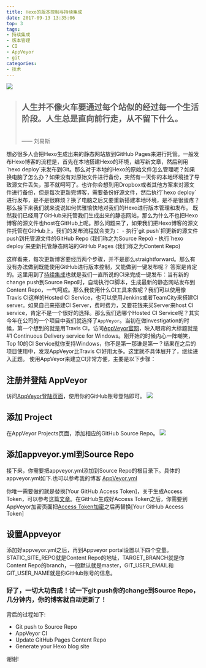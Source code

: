 ```yaml
---
title: Hexo的版本控制与持续集成
date: 2017-09-13 13:35:06
top: 3
tags:
- 持续集成
- 版本管理
- CI
- AppVeyor
- git
categories:
- 技术
---
```

<img src="https://timgsa.baidu.com/timg?image&quality=80&size=b9999_10000&sec=1505296567323&di=32e77172fa0656b500322d1f88a02925&imgtype=0&src=http%3A%2F%2Fimgsrc.baidu.com%2Fimage%2Fc0%253Dshijue1%252C0%252C0%252C294%252C40%2Fsign%3D4c3b2306ba51f819e5280b09b2dd2098%2F8718367adab44aed5b5a1bc9b91c8701a18bfb83.jpg" class="full-image" />

<blockquote class="blockquote-center"><h2>人生并不像火车要通过每个站似的经过每一个生活阶段。人生总是直向前行走，从不留下什么。</h2></br>—— 刘易斯</blockquote>
<!--more-->
想必很多人会把Hexo生成出来的静态网站放到GitHub Pages来进行托管。一般发布Hexo博客的流程是，首先在本地搭建Hexo的环境，编写新文章，然后利用`hexo deploy`来发布到Git。那么对于本地的Hexo的原始文件怎么管理呢？如果换电脑了怎么办？如果没有对原始文件进行备份，突然有一天你的本地环境挂了导致源文件丢失，那不就呵呵了。也许你会想到用Dropbox或者其他方案来对源文件进行备份，但是每次更新完博客，需要备份好源文件，然后执行`hexo deploy`进行发布，是不是很麻烦？换了电脑之后又要重新搭建本地环境，是不是很蛋疼？
那么接下来我们就来说说如何优雅愉快地对我们的Hexo进行版本管理和发布。
既然我们已经用了GitHub来托管我们生成出来的静态网站，那么为什么不也把Hexo博客的源文件也host在GitHub上呢。那么问题来了，如果我们把Hexo博客的源文件托管在GitHub上，我们的发布流程就会变为：
- 执行`git push`把更新的源文件push到托管源文件的GitHub Repo (我们称之为Source Repo)
- 执行`hexo deploy`来更新托管静态网站的GitHub Pages (我们称之为Content Repo)

这样看来，每次更新博客要经历两个步骤，并不是那么straightforward。那么有没有办法做到既能使用GitHub进行版本控制，又能做到一键发布呢？
答案是肯定的。这里用到了<a href="https://en.wikipedia.org/wiki/Continuous_integration" >持续集成</a>也就是我们一直所说的CI来完成一键发布：当有新的change push到Source Repo时，自动执行CI脚本，生成最新的静态网站发布到Content Repo，一气呵成。那么我使用什么CI工具来做呢？我们可以使用像Travis CI这样的Hosted CI Service，也可以使用Jenkins或者TeamCity来搭建CI server。如果自己来搭建CI Server，费时费力，又要花钱来买Server来host CI service，肯定不是一个很好的选择。那么我们选哪个Hosted CI Service呢？其实今年在公司的一个项目中我们就选择了`AppVeyor`。当初在做investigation的时候，第一个想到的就是用Travis CI，访问<a href="https://www.appveyor.com/">AppVeyor官网</a>，映入眼帘的大标题就是#1 Continuous Delivery service for Windows。刚开始的时候内心一阵嘲笑，Top 10的CI Service就你支持Windows，你不是第一那谁是第一？结果在之后的项目使用中，发现AppVeyor比Travis CI好用太多。这里就不具体展开了，继续进入正题。
使用AppVeyor来建立CI非常方便，主要是以下步骤：

注册并登陆 AppVeyor
-----------
访问<a href="https://ci.appveyor.com/login" >AppVeyor登陆页面</a>，使用你的GitHub账号登陆即可。
<img src="http://obqo5zeui.bkt.clouddn.com/QQ20170913-152205@2x.png" />

添加 Project
----------
在AppVeyor Projects页面，添加相应的GitHub Source Repo。
<img src="http://obqo5zeui.bkt.clouddn.com/QQ20170913-152503@2x.png" />

添加appveyor.yml到Source Repo
----------
接下来，你需要把appveyor.yml添加到Source Repo的根目录下。具体的appveyor.yml如下.也可以参考我的博客
<a href = "https://github.com/lovexinforever/blog_src/blob/master/appveyor.yml">AppVeyor.yml</a>

你唯一需要做的就是替换[Your GitHub Access Token]，关于生成Access Token，可以参考这篇<a href="https://help.github.com/articles/creating-a-personal-access-token-for-the-command-line/">文章</a>。在GitHub生成好Access Token之后，你需要到AppVeyor加密页面把<a href="https://ci.appveyor.com/tools/encrypt">Access Token加密</a>之后再替换[Your GitHub Access Token]

设置Appveyor
----------
添加好appveyor.yml之后，再到Appveyor portal设置以下四个变量。STATIC_SITE_REPO就是Content Repo的地址，TARGET_BRANCH就是你Content Repo的branch，一般默认就是master，GIT_USER_EMAIL和GIT_USER_NAME就是你GitHub账号的信息。

### 好了，一切大功告成！试一下git push你的change到Source Repo，几分钟内，你的博客就自动更新了！
背后的过程如下:
- Git push to Source Repo
- AppVeyor CI
- Update GitHub Pages Content Repo
- Generate your Hexo blog site

谢谢!
